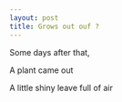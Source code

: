 ```yaml
---
layout: post
title: Grows out ouf ?
---
```


Some days after that,

A plant came out

A little shiny leave full of air
